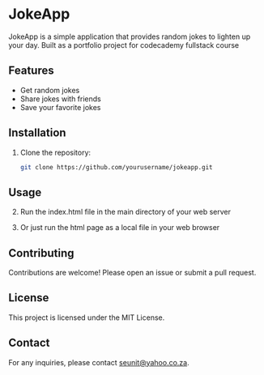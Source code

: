 # JokeApp

JokeApp is a simple application that provides random jokes to lighten up your day.
Built as a portfolio project for codecademy fullstack course

## Features

- Get random jokes
- Share jokes with friends
- Save your favorite jokes

## Installation

1. Clone the repository:
    ```sh
    git clone https://github.com/yourusername/jokeapp.git
    ```

## Usage

2. Run the index.html file in the main directory of your web server

3. Or just run the html page as a local file in your web browser

## Contributing

Contributions are welcome! Please open an issue or submit a pull request.

## License

This project is licensed under the MIT License.

## Contact

For any inquiries, please contact [seunit@yahoo.co.za](mailto:seunit@yahoo.co.za).